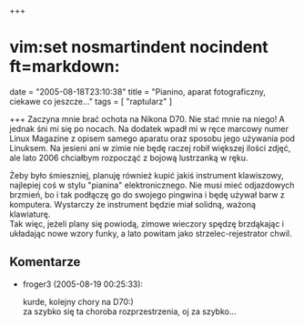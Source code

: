 +++
# vim:set nosmartindent nocindent ft=markdown:
date = "2005-08-18T23:10:38"
title = "Pianino, aparat fotograficzny, ciekawe co jeszcze..."
tags = [ "raptularz" ]

+++
Zaczyna mnie brać ochota na Nikona D70. Nie stać mnie na niego! A jednak śni
mi się po nocach. Na dodatek wpadł mi w ręce marcowy numer Linux Magazine z
opisem samego aparatu oraz sposobu jego używania pod Linuksem. Na jesieni ani
w zimie nie będę raczej robił większej ilości zdjęć, ale lato 2006 chciałbym
rozpocząć z bojową lustrzanką w ręku.  

<!--more-->

Żeby było śmieszniej, planuję również kupić jakiś instrument klawiszowy,
najlepiej coś w stylu "pianina" elektronicznego. Nie musi mieć odjazdowych
brzmień, bo i tak podłączę go do swojego pingwina i będę używał barw z
komputera. Wystarczy że instrument będzie miał solidną, ważoną klawiaturę.  
Tak więc, jeżeli plany się powiodą, zimowe wieczory spędzę brzdąkając i
układając nowe wzory funky, a lato powitam jako strzelec-rejestrator chwil.

## Komentarze

* froger3 (2005-08-19 00:25:33): <p>kurde, kolejny chory na D70:) <br />za
  szybko się ta choroba rozprzestrzenia, oj za szybko...</p>
